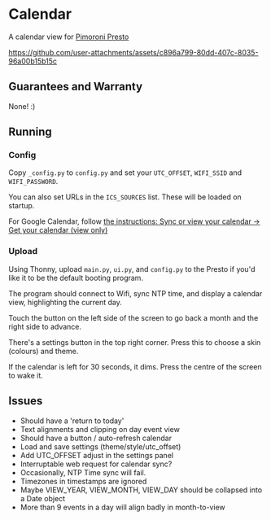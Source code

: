 # Calendar

A calendar view for [Pimoroni Presto](https://shop.pimoroni.com/products/presto?variant=54894104019323)

https://github.com/user-attachments/assets/c896a799-80dd-407c-8035-96a00b15b15c

## Guarantees and Warranty

None! :)

## Running

### Config

Copy `_config.py` to `config.py` and set your `UTC_OFFSET`, `WIFI_SSID` and `WIFI_PASSWORD`.

You can also set URLs in the `ICS_SOURCES` list. These will be loaded on startup.

For Google Calendar, follow [the instructions: Sync or view your calendar -> Get your calendar (view only)](https://support.google.com/calendar/answer/37648?hl=en#zippy=%2Cget-your-calendar-view-only)

### Upload

Using Thonny, upload `main.py`, `ui.py`, and `config.py` to the Presto if you'd like it to be the default booting program.

The program should connect to Wifi, sync NTP time, and display a calendar view, highlighting the current day.

Touch the button on the left side of the screen to go back a month and the right side to advance.

There's a settings button in the top right corner. Press this to choose a skin (colours) and theme.

If the calendar is left for 30 seconds, it dims. Press the centre of the screen to wake it.

## Issues

- Should have a 'return to today'
- Text alignments and clipping on day event view
- Should have a button / auto-refresh calendar
- Load and save settings (theme/style/utc_offset)
- Add UTC_OFFSET adjust in the settings panel
- Interruptable web request for calendar sync?
- Occasionally, NTP Time sync will fail.
- Timezones in timestamps are ignored
- Maybe VIEW_YEAR, VIEW_MONTH, VIEW_DAY should be collapsed into a Date object
- More than 9 events in a day will align badly in month-to-view
